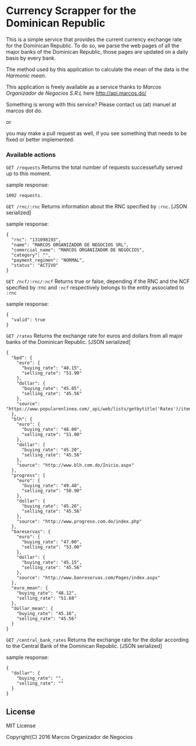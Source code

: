 # Currency Scrapper for the Dominican Republic

This is a simple service that provides the current currency exchange rate for
the Dominican Republic. To do so, we parse the web pages of all the major banks
of the Dominican Republic, those pages are updated on a daily basis by every
bank.

The method used by this application to calculate the mean of the data is the
_Harmonic mean_.

This application is freely available as a service thanks to
_Marcos Organizador de Negocios S.R.L_ here http://api.marcos.do/

Something is wrong with this service?
Please contact us (at) manuel at marcos dot do.

or

you may make a pull request as well, if you see something that needs to be fixed
or better implemented.

### Available actions

``GET /requests``
Returns the total number of requests successefully served up to this moment.

sample response:

	1092 requests.

``GET /rnc/:rnc``
Returns information about the RNC specified by `:rnc`. [JSON serialized]

sample response:

	{
	  "rnc": "131098193",
	  "name": "MARCOS ORGANIZADOR DE NEGOCIOS SRL",
	  "comercial_name": "MARCOS ORGANIZADOR DE NEGOCIOS",
	  "category": "",
	  "payment_regimen": "NORMAL",
	  "status": "ACTIVO"
	}

``GET /ncf/:rnc/:ncf``
Returns true or false, depending if the RNC and the NCF specified by :rnc and
``:ncf`` respectively belongs to the entity associated to ``:rnc``

sample response:

	{
	  "valid": true
	}


``GET /rates``
Returns the exchange rate for euros and dollars from all major banks of the
Dominican Republic. [JSON serialized]

	{
	  "bpd": {
	    "euro": {
	      "buying_rate": "48.15",
	      "selling_rate": "51.90"
	    },
	    "dollar": {
	      "buying_rate": "45.05",
	      "selling_rate": "45.56"
	    },
	    "source": "https://www.popularenlinea.com/_api/web/lists/getbytitle('Rates')/items"
	  },
	  "blh": {
	    "euro": {
	      "buying_rate": "48.00",
	      "selling_rate": "51.00"
	    },
	    "dollar": {
	      "buying_rate": "45.20",
	      "selling_rate": "45.56"
	    },
	    "source": "http://www.blh.com.do/Inicio.aspx"
	  },
	  "progress": {
	    "euro": {
	      "buying_rate": "49.40",
	      "selling_rate": "50.90"
	    },
	    "dollar": {
	      "buying_rate": "45.26",
	      "selling_rate": "45.56"
	    },
	    "source": "http://www.progreso.com.do/index.php"
	  },
	  "bareservas": {
	    "euro": {
	      "buying_rate": "47.00",
	      "selling_rate": "53.00"
	    },
	    "dollar": {
	      "buying_rate": "45.15",
	      "selling_rate": "45.56"
	    },
	    "source": "http://www.banreservas.com/Pages/index.aspx"
	  },
	  "euro_mean": {
	    "buying_rate": "48.12",
	    "selling_rate": "51.68"
	  },
	  "dollar_mean": {
	    "buying_rate": "45.16",
	    "selling_rate": "45.56"
	  }
	}



``GET /central_bank_rates``
Returns the exchange rate for the dollar according to the Central Bank of the
Dominican Republic. [JSON serialized]

sample response:

	{
	  "dollar": {
	    "buying_rate": "",
	    "selling_rate": ""
	  }
	}

## License
MIT License

Copyright(C) 2016 Marcos Organizador de Negocios

